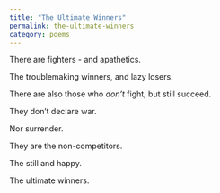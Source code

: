 ```yaml
---
title: "The Ultimate Winners"
permalink: the-ultimate-winners
category: poems
---
```


There are fighters - and apathetics.

The troublemaking winners, and lazy losers.

There are also those who *don’t* fight, but still succeed.

They don’t declare war.

Nor surrender.

They are the non-competitors.

The still and happy.

The ultimate winners.
